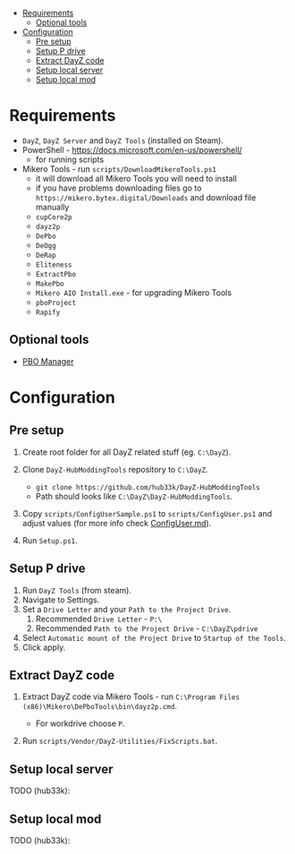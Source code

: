 - [Requirements](#requirements)
  - [Optional tools](#optional-tools)
- [Configuration](#configuration)
  - [Pre setup](#pre-setup)
  - [Setup P drive](#setup-p-drive)
  - [Extract DayZ code](#extract-dayz-code)
  - [Setup local server](#setup-local-server)
  - [Setup local mod](#setup-local-mod)

# Requirements

- `DayZ`, `DayZ Server` and `DayZ Tools` (installed on Steam).
- PowerShell - https://docs.microsoft.com/en-us/powershell/
  - for running scripts
- Mikero Tools - run `scripts/DownloadMikeroTools.ps1`
  - it will download all Mikero Tools you will need to install
  - if you have problems downloading files go to `https://mikero.bytex.digital/Downloads` and download file manually
  - `cupCore2p`
  - `dayz2p`
  - `DePbo`
  - `DeOgg`
  - `DeRap`
  - `Eliteness`
  - `ExtractPbo`
  - `MakePbo`
  - `Mikero AIO Install.exe` - for upgrading Mikero Tools
  - `pboProject`
  - `Rapify`

## Optional tools

- [PBO Manager](https://pbo-manager-v-1-4.software.informer.com/1.4b/)

# Configuration

## Pre setup

1. Create root folder for all DayZ related stuff (eg. `C:\DayZ`).
1. Clone `DayZ-HubModdingTools` repository to `C:\DayZ`.

   - `git clone https://github.com/hub33k/DayZ-HubModdingTools`
   - Path should looks like `C:\DayZ\DayZ-HubModdingTools`.

1. Copy `scripts/ConfigUserSample.ps1` to `scripts/ConfigUser.ps1` and adjust values (for more info check [ConfigUser.md](ConfigUser.md)).
1. Run `Setup.ps1`.

## Setup P drive

1. Run `DayZ Tools` (from steam).
1. Navigate to Settings.
1. Set a `Drive Letter` and your `Path to the Project Drive`.
   1. Recommended `Drive Letter` - `P:\`
   1. Recommended `Path to the Project Drive` - `C:\DayZ\pdrive`
1. Select `Automatic mount of the Project Drive` to `Startup of the Tools`.
1. Click apply.

## Extract DayZ code

1. Extract DayZ code via Mikero Tools - run `C:\Program Files (x86)\Mikero\DePboTools\bin\dayz2p.cmd`.

   - For workdrive choose `P`.

1. Run `scripts/Vendor/DayZ-Utilities/FixScripts.bat`.

## Setup local server

TODO (hub33k):

## Setup local mod

TODO (hub33k):
